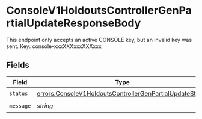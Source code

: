 # ConsoleV1HoldoutsControllerGenPartialUpdateResponseBody

This endpoint only accepts an active CONSOLE key, but an invalid key was sent. Key: console-xxxXXXxxxXXXxxx


## Fields

| Field                                                                                                                                | Type                                                                                                                                 | Required                                                                                                                             | Description                                                                                                                          |
| ------------------------------------------------------------------------------------------------------------------------------------ | ------------------------------------------------------------------------------------------------------------------------------------ | ------------------------------------------------------------------------------------------------------------------------------------ | ------------------------------------------------------------------------------------------------------------------------------------ |
| `status`                                                                                                                             | [errors.ConsoleV1HoldoutsControllerGenPartialUpdateStatus](../../models/errors/consolev1holdoutscontrollergenpartialupdatestatus.md) | :heavy_check_mark:                                                                                                                   | N/A                                                                                                                                  |
| `message`                                                                                                                            | *string*                                                                                                                             | :heavy_check_mark:                                                                                                                   | N/A                                                                                                                                  |